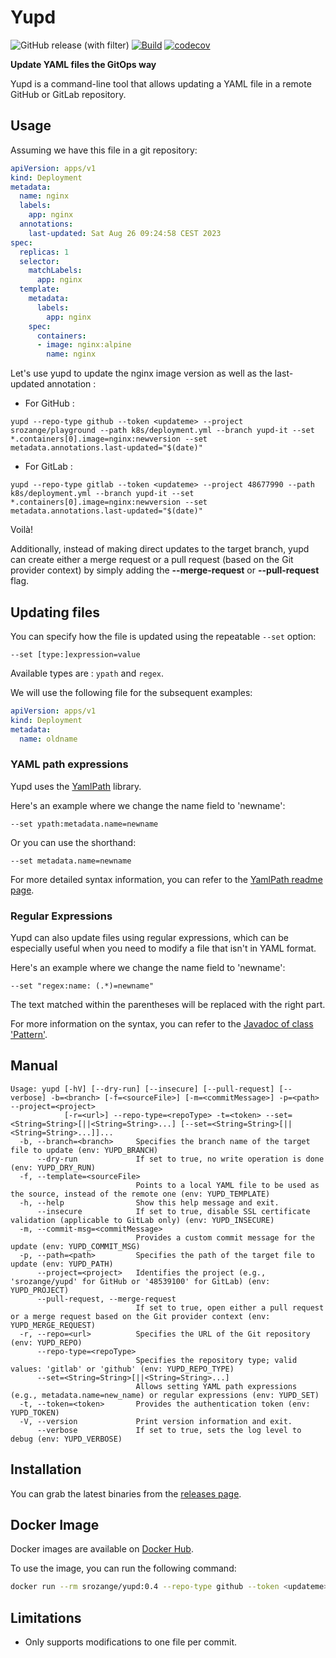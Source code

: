 # Yupd
![GitHub release (with filter)](https://img.shields.io/github/v/release/srozange/yupd)
[![Build](https://github.com/srozange/yupd/actions/workflows/maven.yml/badge.svg)](https://github.com/srozange/yupd/actions/workflows/maven.yml)
[![codecov](https://codecov.io/gh/srozange/yupd/branch/main/badge.svg?token=JCPP4VZ1S1)](https://codecov.io/gh/srozange/yupd)

**Update YAML files the GitOps way**

Yupd is a command-line tool that allows updating a YAML file in a remote GitHub or GitLab repository.

## Usage

Assuming we have this file in a git repository:

```yaml
apiVersion: apps/v1
kind: Deployment
metadata:
  name: nginx
  labels:
    app: nginx
  annotations:
    last-updated: Sat Aug 26 09:24:58 CEST 2023
spec:
  replicas: 1
  selector:
    matchLabels:
      app: nginx
  template:
    metadata:
      labels:
        app: nginx
    spec:
      containers:
      - image: nginx:alpine
        name: nginx
```

Let's use yupd to update the nginx image version as well as the last-updated annotation :

- For GitHub :

```shell
yupd --repo-type github --token <updateme> --project srozange/playground --path k8s/deployment.yml --branch yupd-it --set *.containers[0].image=nginx:newversion --set metadata.annotations.last-updated="$(date)"
```

- For GitLab :

```shell
yupd --repo-type gitlab --token <updateme> --project 48677990 --path k8s/deployment.yml --branch yupd-it --set *.containers[0].image=nginx:newversion --set metadata.annotations.last-updated="$(date)"
```

Voilà!

Additionally, instead of making direct updates to the target branch, yupd can create either a merge request or a pull request (based on the Git provider context) by simply adding the **--merge-request** or **--pull-request** flag.

## Updating files

You can specify how the file is updated using the repeatable `--set` option:

```shell
--set [type:]expression=value
```

Available types are : ```ypath``` and ```regex```.

We will use the following file for the subsequent examples:

```yaml
apiVersion: apps/v1
kind: Deployment
metadata:
  name: oldname
```

### YAML path expressions

Yupd uses the [YamlPath](https://github.com/yaml-path/YamlPath) library.

Here's an example where we change the name field to 'newname':

```shell
--set ypath:metadata.name=newname
```

Or you can use the shorthand:

```shell
--set metadata.name=newname
```

For more detailed syntax information, you can refer to the [YamlPath readme page](https://github.com/yaml-path/YamlPath).

### Regular Expressions

Yupd can also update files using regular expressions, which can be especially useful when you need to modify a file that isn't in YAML format.

Here's an example where we change the name field to 'newname':

```shell
--set "regex:name: (.*)=newname"
```

The text matched within the parentheses will be replaced with the right part.

For more information on the syntax, you can refer to the [Javadoc of class 'Pattern'](https://docs.oracle.com/javase/8/docs/api/java/util/regex/Pattern.html).

## Manual
```shell
Usage: yupd [-hV] [--dry-run] [--insecure] [--pull-request] [--verbose] -b=<branch> [-f=<sourceFile>] [-m=<commitMessage>] -p=<path> --project=<project>
            [-r=<url>] --repo-type=<repoType> -t=<token> --set=<String=String>[||<String=String>...] [--set=<String=String>[||<String=String>...]]...
  -b, --branch=<branch>     Specifies the branch name of the target file to update (env: YUPD_BRANCH)
      --dry-run             If set to true, no write operation is done (env: YUPD_DRY_RUN)
  -f, --template=<sourceFile>
                            Points to a local YAML file to be used as the source, instead of the remote one (env: YUPD_TEMPLATE)
  -h, --help                Show this help message and exit.
      --insecure            If set to true, disable SSL certificate validation (applicable to GitLab only) (env: YUPD_INSECURE)
  -m, --commit-msg=<commitMessage>
                            Provides a custom commit message for the update (env: YUPD_COMMIT_MSG)
  -p, --path=<path>         Specifies the path of the target file to update (env: YUPD_PATH)
      --project=<project>   Identifies the project (e.g., 'srozange/yupd' for GitHub or '48539100' for GitLab) (env: YUPD_PROJECT)
      --pull-request, --merge-request
                            If set to true, open either a pull request or a merge request based on the Git provider context (env: YUPD_MERGE_REQUEST)
  -r, --repo=<url>          Specifies the URL of the Git repository (env: YUPD_REPO)
      --repo-type=<repoType>
                            Specifies the repository type; valid values: 'gitlab' or 'github' (env: YUPD_REPO_TYPE)
      --set=<String=String>[||<String=String>...]
                            Allows setting YAML path expressions (e.g., metadata.name=new_name) or regular expressions (env: YUPD_SET)
  -t, --token=<token>       Provides the authentication token (env: YUPD_TOKEN)
  -V, --version             Print version information and exit.
      --verbose             If set to true, sets the log level to debug (env: YUPD_VERBOSE)
```

## Installation

You can grab the latest binaries from the [releases page](https://github.com/srozange/yupd/releases).

## Docker Image

Docker images are available on [Docker Hub](https://hub.docker.com/repository/docker/srozange/yupd).

To use the image, you can run the following command:

```bash
docker run --rm srozange/yupd:0.4 --repo-type github --token <updateme> --project srozange/playground --path k8s/deployment.yml --branch yupd-it --set *.containers[0].image=nginx:newversion
```

## Limitations

- Only supports modifications to one file per commit.
